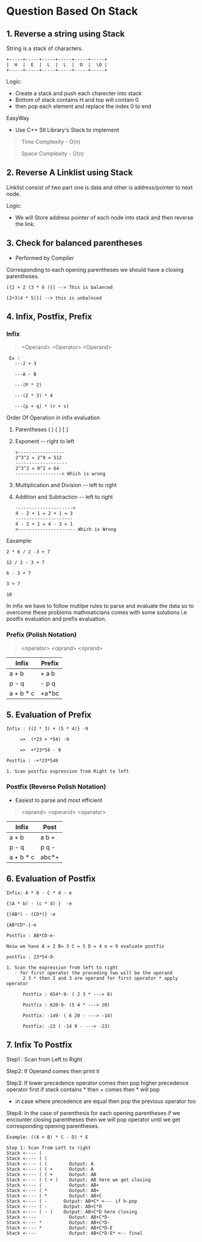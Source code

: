 # Question Based On Stack

## 1. Reverse a string using Stack

String is a stack of characters.

```
+-----+-----+-----+-----+-----+-----+
|  H  |  E  |  L  |  L  |  O  |  \0 |
+-----+-----+-----+-----+-----+-----+
```

Logic:

- Create a stack and push each charecter into stack
- Bottom of stack contains H and top will contain 0
- then pop each element and replace the index 0 to end

EasyWay

- Use C++ Stl Library's Stack to implement

> Time Complexity - O(n)

> Space Complexity - O(n)

## 2. Reverse A Linklist using Stack

Linklist consist of two part one is data and other is address/pointer to next node.

Logic:

- We will Store address pointer of each node into stack and then reverse the link.

## 3. Check for balanced parentheses

- Performed by Compiler

Corresponding to each opening parentheses we should have a closing parentheses.

```
[{2 + 2 (3 * 6 )}] --> This is balanced

[2+3(4 * 5)}] --> this is unbalnced
```

## 4. Infix, Postfix, Prefix

### Infix

> <Operand\> <Operator\> <Operand\>

```
 Ex :
   ---2 + 3

   ---A - B

   ---(P * 2)

   ---(2 * 3) * 4

   ---(p + q) * (r + s)
```

Order Of Operation in infix evaluation

1. Parentheses ( ) { } [ ]

2. Exponent -- right to left
   ```
   <-----------------
   2^3^2 = 2^9 = 512
   -------------------
   2^3^2 = 8^2 = 64
   -----------------> Which is wrong
   ```
3. Multiplication and Division -- left to right

4. Addition and Subtraction -- left to right
   ```
   --------------------->
   4 - 2 + 1 = 2 + 1 = 3
   ---------------------
   4 - 2 + 1 = 4 - 3 = 1
   <--------------------- Which is Wrong
   ```

Eaxample:

```
2 * 6 / 2 -3 + 7

12 / 2 - 3 + 7

6 - 3 + 7

3 + 7

10
```

In infix we have to follow mutilpe rules to parse and evaluate the data so to overcome these problems mathmaticians comes with some solutions i.e postfix evaluation and prefix evaluation.

### Prefix (Polish Notation)

> <operator\> <oprand\> <oprand\>

| Infix      | Prefix |
| ---------- | ------ |
| a + b      | + a b  |
| p - q      | - p q  |
| a + b \* c | +a\*bc |

## 5. Evaluation of Prefix

```
Infix : {(2 * 3) + (5 * 4)} -9

     =>  (*23 + *54) -9

     =>  +*23*54 - 9

Postfix : -+*23*549

1. Scan postfix expression from Right to left

```

### Postfix (Reverse Polish Notation)

- Easiest to parse and most efficient

> <oprand\> <operand\> <operator\>

| Infix      | Post   |
| ---------- | ------ |
| a + b      | a b +  |
| p - q      | p q -  |
| a + b \* c | abc\*+ |

## 6. Evaluation of Postfix

```
Infix: A * B - C * d - e

{(A * b) - (c * d) }  -e

{(AB*) - (CD*)} -e

{AB*CD*-}-e

Postfix : AB*CD-e-

Noiw we have A = 2 B= 3 C = 5 D = 4 e = 9 evaluate postfix

postfix : 23*54-9-

1. Scan the expression from left to right
   - for first operator the preceding two will be the operand
      2 3 * then 2 and 3 are operand for first operator * apply operator

      Postfix : 654*-9- ( 2 3 * ---> 6)

      Postfix : 620-9- (5 4 * ---> 20)

      Postfix: -149- ( 6 20 - ---> -14)

      Postfix: -23 ( -14 9 - ---> -23)
```

## 7. Infix To Postfix

Step1 : Scan from Left to Right

Step2: If Operand comes then print it

Step3: If lower precedence operator comes then pop higher precedence operator first
if stack contains \* then + comes then \* will pop

- in case where precedence are equal then pop the previous operator too

Step4: In the case of parenthesis for each opening parentheses if we encounter closing parentheses then we will pop operator until we get corresponding opening parentheses.

```
Example: ((A + B) * C - D) * E

Step 1: Scan from Left to right
Stack <---- (
Stack <---- ( (
Stack <---- ( (        Output: A
Stack <---- ( ( +      Output: A
Stack <---- ( ( +      Output: AB
Stack <---- ( ( + )    Output: AB here we get closing
Stack <---- (          Output: AB+
Stack <---- ( *        Output: AB+
Stack <---- ( *        Output: AB+C
Stack <---- ( -      Output: AB+C* <--- if h-pop
Stack <---- ( -      Output: AB+C*D
Stack <---- ( - )    Output: AB+C*D here closing
Stack <----            Output: AB+C*D-
Stack <---- *          Output: AB+C*D-
Stack <---- *          Output: AB+C*D-E
Stack <----            Output: AB+C*D-E* <-- final
```
